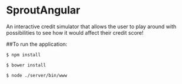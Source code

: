 # SproutAngular
An interactive credit simulator that allows the user to play around with possibilities to see how it would affect their credit score!

##To run the application:

```
$ npm install
```
```
$ bower install
```
```
$ node ./server/bin/www
```
